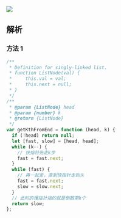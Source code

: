 ![](https://output66.oss-cn-beijing.aliyuncs.com/img/20220223214525.png)

## 解析

### 方法 1

```js
/**
 * Definition for singly-linked list.
 * function ListNode(val) {
 *     this.val = val;
 *     this.next = null;
 * }
 */
/**
 * @param {ListNode} head
 * @param {number} k
 * @return {ListNode}
 */
var getKthFromEnd = function (head, k) {
  if (!head) return null;
  let [fast, slow] = [head, head];
  while (k--) {
    // 快指针先走k步
    fast = fast.next;
  }
  while (fast) {
    // 再一起走，直到快指针走到头
    fast = fast.next;
    slow = slow.next;
  }
  // 此时的慢指针指的就是倒数第k个
  return slow;
};
```
